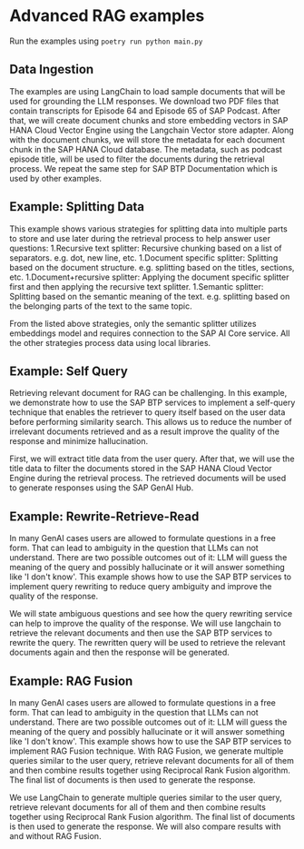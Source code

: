 # Advanced RAG examples

Run the examples using `poetry run python main.py`

## Data Ingestion

The examples are using LangChain to load sample documents that will be used for grounding the LLM responses. We download two PDF files that contain transcripts for Episode 64 and Episode 65 of SAP Podcast. After that, we will create document chunks and store embedding vectors in SAP HANA Cloud Vector Engine using the Langchain Vector store adapter. Along with the document chunks, we will store the metadata for each document chunk in the SAP HANA Cloud database. The metadata, such as podcast episode title, will be used to filter the documents during the retrieval process. We repeat the same step for SAP BTP Documentation which is used by other examples.


## Example: Splitting Data

This example shows various strategies for splitting data into multiple parts to store and use later during the retrieval process to help answer user questions: 1.Recursive text splitter: Recursive chunking based on a list of separators. e.g. dot, new line, etc. 1.Document specific splitter: Splitting based on the document structure. e.g. splitting based on the titles, sections, etc. 1.Document+recursive splitter: Applying the document specific splitter first and then applying the recursive text splitter. 1.Semantic splitter: Splitting based on the semantic meaning of the text. e.g. splitting based on the belonging parts of the text to the same topic.

From the listed above strategies, only the semantic splitter utilizes embeddings model and requires connection to the SAP AI Core service. All the other strategies process data using local libraries.

## Example: Self Query

Retrieving relevant document for RAG can be challenging. In this example, we demonstrate how to use the SAP BTP services to implement a self-query technique that enables the retriever to query itself based on the user data before performing similarity search. This allows us to reduce the number of irrelevant documents retrieved and as a result improve the quality of the response and minimize hallucination.

First, we will extract title data from the user query. After that, we will use the title data to filter the documents stored in the SAP HANA Cloud Vector Engine during the retrieval process. The retrieved documents will be used to generate responses using the SAP GenAI Hub.

## Example: Rewrite-Retrieve-Read

In many GenAI cases users are allowed to formulate questions in a free form. That can lead to ambiguity in the question that LLMs can not understand. There are two possible outcomes out of it: LLM will guess the meaning of the query and possibly hallucinate or it will answer something like 'I don't know'. This example shows how to use the SAP BTP services to implement query rewriting to reduce query ambiguity and improve the quality of the response.

We will state ambiguous questions and see how the query rewriting service can help to improve the quality of the response. We will use langchain to retrieve the relevant documents and then use the SAP BTP services to rewrite the query. The rewritten query will be used to retrieve the relevant documents again and then the response will be generated.

## Example: RAG Fusion

In many GenAI cases users are allowed to formulate questions in a free form. That can lead to ambiguity in the question that LLMs can not understand. There are two possible outcomes out of it: LLM will guess the meaning of the query and possibly hallucinate or it will answer something like 'I don't know'. This example shows how to use the SAP BTP services to implement RAG Fusion technique. With RAG Fusion, we generate multiple queries similar to the user query, retrieve relevant documents for all of them and then combine results together using Reciprocal Rank Fusion algorithm. The final list of documents is then used to generate the response.

We use LangChain to generate multiple queries similar to the user query, retrieve relevant documents for all of them and then combine results together using Reciprocal Rank Fusion algorithm. The final list of documents is then used to generate the response. We will also compare results with and without RAG Fusion.


